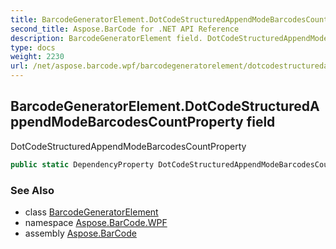 ```yaml
---
title: BarcodeGeneratorElement.DotCodeStructuredAppendModeBarcodesCountProperty
second_title: Aspose.BarCode for .NET API Reference
description: BarcodeGeneratorElement field. DotCodeStructuredAppendModeBarcodesCountProperty
type: docs
weight: 2230
url: /net/aspose.barcode.wpf/barcodegeneratorelement/dotcodestructuredappendmodebarcodescountproperty/
---
```

## BarcodeGeneratorElement.DotCodeStructuredAppendModeBarcodesCountProperty field

DotCodeStructuredAppendModeBarcodesCountProperty

```csharp
public static DependencyProperty DotCodeStructuredAppendModeBarcodesCountProperty;
```

### See Also

* class [BarcodeGeneratorElement](../)
* namespace [Aspose.BarCode.WPF](../../barcodegeneratorelement/)
* assembly [Aspose.BarCode](../../../)


